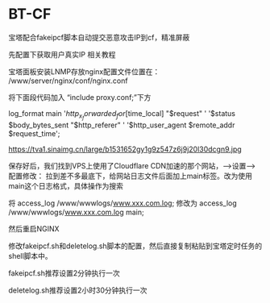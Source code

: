 # BT-CF
宝塔配合fakeipcf脚本自动提交恶意攻击IP到cf，精准屏蔽

先配置下获取用户真实IP
相关教程

宝塔面板安装LNMP存放nginx配置文件位置在：
/www/server/nginx/conf/nginx.conf

将下面段代码加入 “include proxy.conf;”下方

log_format  main  '$http_x_forwarded_for [$time_local] "$request" '
                  '$status $body_bytes_sent "$http_referer" '
                  '$http_user_agent $remote_addr $request_time';
				  
https://tva1.sinaimg.cn/large/b1531652gy1g9z547z6j9j20l30dcgn9.jpg

保存好后，我们找到VPS上使用了Cloudflare CDN加速的那个网站，-->设置-->配置修改：
拉到差不多最底下，给网站日志文件后面加上main标签。改为使用main这个日志格式，具体操作为搜索

将 access_log  /www/wwwlogs/www.xxx.com.log;
修改为 access_log  /www/wwwlogs/www.xxx.com.log main;

然后重启NGINX


修改fakeipcf.sh和deletelog.sh脚本的配置，然后直接复制粘贴到宝塔定时任务的shell脚本中。

fakeipcf.sh推荐设置2分钟执行一次

deletelog.sh推荐设置2小时30分钟执行一次
